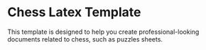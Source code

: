 # Chess Latex Template

This template is designed to help you create professional-looking documents related to chess, such as puzzles sheets.
